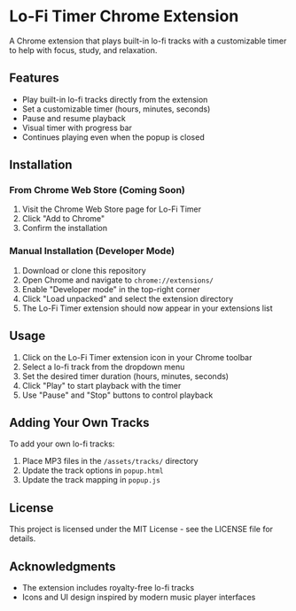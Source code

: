 # Lo-Fi Timer Chrome Extension

A Chrome extension that plays built-in lo-fi tracks with a customizable timer to help with focus, study, and relaxation.

## Features

- Play built-in lo-fi tracks directly from the extension
- Set a customizable timer (hours, minutes, seconds)
- Pause and resume playback
- Visual timer with progress bar
- Continues playing even when the popup is closed

## Installation

### From Chrome Web Store (Coming Soon)

1. Visit the Chrome Web Store page for Lo-Fi Timer
2. Click "Add to Chrome"
3. Confirm the installation

### Manual Installation (Developer Mode)

1. Download or clone this repository
2. Open Chrome and navigate to `chrome://extensions/`
3. Enable "Developer mode" in the top-right corner
4. Click "Load unpacked" and select the extension directory
5. The Lo-Fi Timer extension should now appear in your extensions list

## Usage

1. Click on the Lo-Fi Timer extension icon in your Chrome toolbar
2. Select a lo-fi track from the dropdown menu
3. Set the desired timer duration (hours, minutes, seconds)
4. Click "Play" to start playback with the timer
5. Use "Pause" and "Stop" buttons to control playback

## Adding Your Own Tracks

To add your own lo-fi tracks:

1. Place MP3 files in the `/assets/tracks/` directory
2. Update the track options in `popup.html`
3. Update the track mapping in `popup.js`

## License

This project is licensed under the MIT License - see the LICENSE file for details.

## Acknowledgments

- The extension includes royalty-free lo-fi tracks
- Icons and UI design inspired by modern music player interfaces

